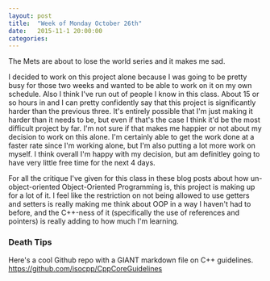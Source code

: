 ```yaml
---
layout: post
title:  "Week of Monday October 26th"
date:   2015-11-1 20:00:00
categories: 
---
```

The Mets are about to lose the world series and it makes me sad.

I decided to work on this project alone because I was going to be pretty busy for those two weeks and wanted to be able to work on it on my own schedule. Also I think I've run out of people I know in this class. About 15 or so hours in and I can pretty confidently say that this project is significantly harder than the previous three. It's entirely possible that I'm just making it harder than it needs to be, but even if that's the case I think it'd be the most difficult project by far. I'm not sure if that makes me happier or not about my decision to work on this alone. I'm certainly able to get the work done at a faster rate since I'm working alone, but I'm also putting a lot more work on myself. I think overall I'm happy with my decision, but am definitley going to have very little free time for the next 4 days. 

For all the critique I've given for this class in these blog posts about how un-object-oriented Object-Oriented Programming is, this project is making up for a lot of it. I feel like the restriction on not being allowed to use getters and setters is really making me think about OOP in a way I haven't had to before, and the C++-ness of it (specifically the use of references and pointers) is really adding to how much I'm learning. 

### Death Tips
Here's a cool Github repo with a GIANT markdown file on C++ guidelines. https://github.com/isocpp/CppCoreGuidelines